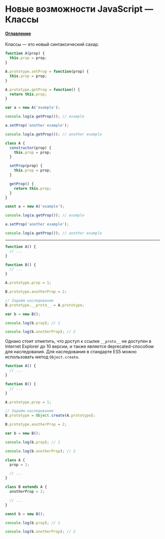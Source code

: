 # Новые возможности JavaScript — Классы

#### [Оглавление](../../../CONTENTS.md)

Классы — это новый синтаксический сахар.

```javascript
function A(prop) {
  this.prop = prop;
}

A.prototype.setProp = function(prop) {
  this.prop = prop;
}

A.prototype.getProp = function() {
  return this.prop;
}

var a = new A('example');

console.log(a.getProp()); // example

a.setProp('another example');

console.log(a.getProp()); // another example
```

```javascript
class A {
  constructor(prop) {
    this.prop = prop;
  }

  setProp(prop) {
    this.prop = prop;
  }

  getProp() {
    return this.prop;
  }
}

const a = new A('example');

console.log(a.getProp()); // example

a.setProp('another example');

console.log(a.getProp()); // another example
```

---

```javascript
function A() {
  // ...
}

function B() {
  // ...
}

A.prototype.prop = 1;

B.prototype.anotherProp = 2;

// Задаём наследование
B.prototype.__proto__ = A.prototype;

var b = new B();

console.log(b.prop); // 1

console.log(b.anotherProp); // 2
```

Однако стоит отметить, что доступ к ссылке `__proto__` не доступен в Internet Explorer до 10 версии,
и также является deprecated-способом для наследования. Для наследования в стандарте ES5 можно
использовать метод `Object.create`.

```javascript
function A() {
  // ...
}

function B() {
  // ...
}

A.prototype.prop = 1;

// Задаём наследование
B.prototype = Object.create(A.prototype);

B.prototype.anotherProp = 2;

var b = new B();

console.log(b.prop); // 1

console.log(b.anotherProp); // 2
```

```javascript
class A {
  prop = 1;

  // ...
}

class B extends A {
  anotherProp = 2;

  // ...
}

const b = new B();

console.log(b.prop); // 1

console.log(b.anotherProp); // 2
```
